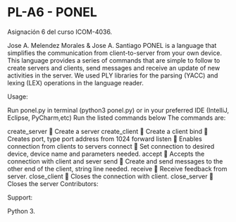 # PL-A6 - PONEL
Asignación 6 del curso ICOM-4036. 

Jose A. Melendez Morales & Jose A. Santiago 
PONEL is a language that simplifies the communication from client-to-server from your own device. This language provides a series of commands that are simple to follow to create servers and clients, send messages and receive an update of new activities in the server. We used PLY libraries for the parsing (YACC) and lexing (LEX) operations in the language reader.

Usage:

Run ponel.py in terminal (python3 ponel.py) or in your preferred IDE (IntelliJ, Eclipse, PyCharm,etc)
Run the listed commands below
The commands are:

create_server  Create a server
create_client  Create a client
bind  Creates port, type port address from 1024 forward
listen  Enables connection from clients to servers
connect  Set connection to desired device, device name and parameters needed.
accept  Accepts the connection with client and sever
send  Create and send messages to the other end of the client, string line needed.
receive  Receive feedback from server.
close_client  Closes the connection with client.
close_server  Closes the server
Contributors:

Support:

Python 3.
